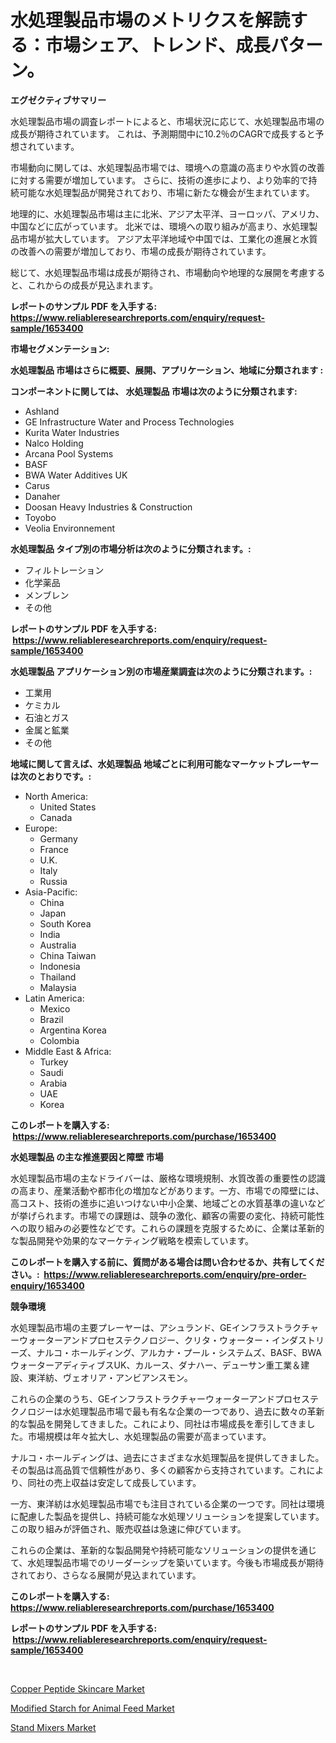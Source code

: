 <p><h1>水処理製品市場のメトリクスを解読する：市場シェア、トレンド、成長パターン。</h1></p><p><strong>エグゼクティブサマリー</strong></p>
<p><p>水処理製品市場の調査レポートによると、市場状況に応じて、水処理製品市場の成長が期待されています。 これは、予測期間中に10.2％のCAGRで成長すると予想されています。</p><p>市場動向に関しては、水処理製品市場では、環境への意識の高まりや水質の改善に対する需要が増加しています。 さらに、技術の進歩により、より効率的で持続可能な水処理製品が開発されており、市場に新たな機会が生まれています。</p><p>地理的に、水処理製品市場は主に北米、アジア太平洋、ヨーロッパ、アメリカ、中国などに広がっています。 北米では、環境への取り組みが高まり、水処理製品市場が拡大しています。 アジア太平洋地域や中国では、工業化の進展と水質の改善への需要が増加しており、市場の成長が期待されています。</p><p>総じて、水処理製品市場は成長が期待され、市場動向や地理的な展開を考慮すると、これからの成長が見込まれます。</p></p>
<p><strong>レポートのサンプル PDF を入手する: <a href="https://www.reliableresearchreports.com/enquiry/request-sample/1653400">https://www.reliableresearchreports.com/enquiry/request-sample/1653400</a></strong></p>
<p><strong>市場セグメンテーション:</strong></p>
<p><strong> 水処理製品 市場はさらに概要、展開、アプリケーション、地域に分類されます :</strong></p>
<p><strong>コンポーネントに関しては、 水処理製品 市場は次のように分類されます: &nbsp;</strong></p>
<p><ul><li>Ashland</li><li>GE Infrastructure Water and Process Technologies</li><li>Kurita Water Industries</li><li>Nalco Holding</li><li>Arcana Pool Systems</li><li>BASF</li><li>BWA Water Additives UK</li><li>Carus</li><li>Danaher</li><li>Doosan Heavy Industries & Construction</li><li>Toyobo</li><li>Veolia Environnement</li></ul></p>
<p><strong> 水処理製品 タイプ別の市場分析は次のように分類されます。:</strong></p>
<p><ul><li>フィルトレーション</li><li>化学薬品</li><li>メンブレン</li><li>その他</li></ul></p>
<p><strong>レポートのサンプル PDF を入手する: &nbsp;<a href="https://www.reliableresearchreports.com/enquiry/request-sample/1653400">https://www.reliableresearchreports.com/enquiry/request-sample/1653400</a></strong></p>
<p><strong> 水処理製品 アプリケーション別の市場産業調査は次のように分類されます。:</strong></p>
<p><ul><li>工業用</li><li>ケミカル</li><li>石油とガス</li><li>金属と鉱業</li><li>その他</li></ul></p>
<p><strong>地域に関して言えば、水処理製品 地域ごとに利用可能なマーケットプレーヤーは次のとおりです。:</strong></p>
<p><ul>
    <li>
        North America:
        <ul>
            <li>United States</li>
            <li>Canada</li>
        </ul>
    </li>
    <li>
        Europe:
        <ul>
            <li>Germany</li>
            <li>France</li>
            <li>U.K.</li>
            <li>Italy</li>
            <li>Russia</li>
        </ul>
    </li>
    <li>
        Asia-Pacific:
        <ul>
            <li>China</li>
            <li>Japan</li>
            <li>South Korea</li>
            <li>India</li>
            <li>Australia</li>
            <li>China Taiwan</li>
            <li>Indonesia</li>
            <li>Thailand</li>
            <li>Malaysia</li>
        </ul>
    </li>
    <li>
        Latin America:
        <ul>
            <li>Mexico</li>
            <li>Brazil</li>
            <li>Argentina Korea</li>
            <li>Colombia</li>
        </ul>
    </li>
    <li>
        Middle East & Africa:
        <ul>
            <li>Turkey</li>
            <li>Saudi</li>
            <li>Arabia</li>
            <li>UAE</li>
            <li>Korea</li>
        </ul>
    </li>
    </ul></p>
<p><strong>このレポートを購入する: &nbsp;<a href="https://www.reliableresearchreports.com/purchase/1653400">https://www.reliableresearchreports.com/purchase/1653400</a></strong></p>
<p><strong>水処理製品 の主な推進要因と障壁 市場</strong></p>
<p><p>水処理製品市場の主なドライバーは、厳格な環境規制、水質改善の重要性の認識の高まり、産業活動や都市化の増加などがあります。一方、市場での障壁には、高コスト、技術の進歩に追いつけない中小企業、地域ごとの水質基準の違いなどが挙げられます。市場での課題は、競争の激化、顧客の需要の変化、持続可能性への取り組みの必要性などです。これらの課題を克服するために、企業は革新的な製品開発や効果的なマーケティング戦略を模索しています。</p></p>
<p><strong>このレポートを購入する前に、質問がある場合は問い合わせるか、共有してください。:&nbsp; <a href="https://www.reliableresearchreports.com/enquiry/pre-order-enquiry/1653400">https://www.reliableresearchreports.com/enquiry/pre-order-enquiry/1653400</a></strong></p>
<p><strong>競争環境</strong></p>
<p><p>水処理製品市場の主要プレーヤーは、アシュランド、GEインフラストラクチャーウォーターアンドプロセステクノロジー、クリタ・ウォーター・インダストリーズ、ナルコ・ホールディング、アルカナ・プール・システムズ、BASF、BWAウォーターアディティブスUK、カルース、ダナハー、デューサン重工業＆建設、東洋紡、ヴェオリア・アンビアンスモン。</p><p>これらの企業のうち、GEインフラストラクチャーウォーターアンドプロセステクノロジーは水処理製品市場で最も有名な企業の一つであり、過去に数々の革新的な製品を開発してきました。これにより、同社は市場成長を牽引してきました。市場規模は年々拡大し、水処理製品の需要が高まっています。</p><p>ナルコ・ホールディングは、過去にさまざまな水処理製品を提供してきました。その製品は高品質で信頼性があり、多くの顧客から支持されています。これにより、同社の売上収益は安定して成長しています。</p><p>一方、東洋紡は水処理製品市場でも注目されている企業の一つです。同社は環境に配慮した製品を提供し、持続可能な水処理ソリューションを提案しています。この取り組みが評価され、販売収益は急速に伸びています。</p><p>これらの企業は、革新的な製品開発や持続可能なソリューションの提供を通じて、水処理製品市場でのリーダーシップを築いています。今後も市場成長が期待されており、さらなる展開が見込まれています。</p></p>
<p><strong>このレポートを購入する: &nbsp; <a href="https://www.reliableresearchreports.com/purchase/1653400">https://www.reliableresearchreports.com/purchase/1653400</a></strong></p>
<p><strong>レポートのサンプル PDF を入手する: &nbsp;<a href="https://www.reliableresearchreports.com/enquiry/request-sample/1653400">https://www.reliableresearchreports.com/enquiry/request-sample/1653400</a></strong><strong></strong></p>
<p>&nbsp;</p>
<p><p><a href="https://www.linkedin.com/pulse/copper-peptide-skincare-market-furnish-information-size-ywn3e?trackingId=it4l%2BLeVs6MvDmB72FrXvw%3D%3D">Copper Peptide Skincare Market</a></p><p><a href="https://www.linkedin.com/pulse/modified-starch-animal-feed-market-offers-provide-insightful-wn8fe?trackingId=3Wu8W5RcDrGiPraJ3364xg%3D%3D">Modified Starch for Animal Feed Market</a></p><p><a href="https://www.linkedin.com/pulse/stand-mixers-market-size-share-amp-trends-analysis-report-oe4je?trackingId=xMblwt%2FyOvTpwJxBDgJnag%3D%3D">Stand Mixers Market</a></p></p>